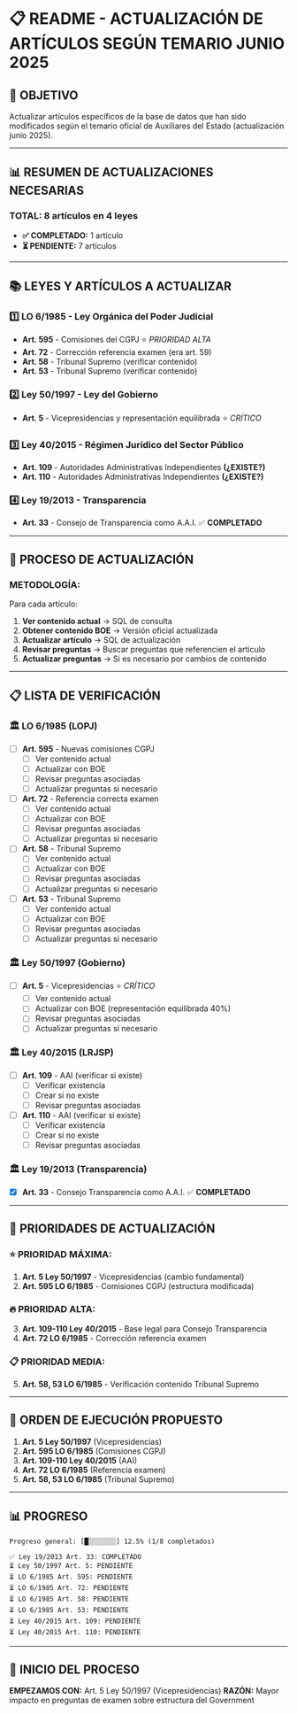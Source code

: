 # 📋 README - ACTUALIZACIÓN DE ARTÍCULOS SEGÚN TEMARIO JUNIO 2025

## 🎯 **OBJETIVO**
Actualizar artículos específicos de la base de datos que han sido modificados según el temario oficial de Auxiliares del Estado (actualización junio 2025).

---

## 📊 **RESUMEN DE ACTUALIZACIONES NECESARIAS**

### **TOTAL:** 8 artículos en 4 leyes
- **✅ COMPLETADO:** 1 artículo
- **⏳ PENDIENTE:** 7 artículos

---

## 📚 **LEYES Y ARTÍCULOS A ACTUALIZAR**

### **1️⃣ LO 6/1985 - Ley Orgánica del Poder Judicial**
- **Art. 595** - Comisiones del CGPJ ⭐ *PRIORIDAD ALTA*
- **Art. 72** - Corrección referencia examen (era art. 59)
- **Art. 58** - Tribunal Supremo (verificar contenido)
- **Art. 53** - Tribunal Supremo (verificar contenido)

### **2️⃣ Ley 50/1997 - Ley del Gobierno**  
- **Art. 5** - Vicepresidencias y representación equilibrada ⭐ *CRÍTICO*

### **3️⃣ Ley 40/2015 - Régimen Jurídico del Sector Público**
- **Art. 109** - Autoridades Administrativas Independientes **(¿EXISTE?)**
- **Art. 110** - Autoridades Administrativas Independientes **(¿EXISTE?)**

### **4️⃣ Ley 19/2013 - Transparencia**
- **Art. 33** - Consejo de Transparencia como A.A.I. ✅ **COMPLETADO**

---

## 🔄 **PROCESO DE ACTUALIZACIÓN**

### **METODOLOGÍA:**
Para cada artículo:
1. **Ver contenido actual** → SQL de consulta
2. **Obtener contenido BOE** → Versión oficial actualizada  
3. **Actualizar artículo** → SQL de actualización
4. **Revisar preguntas** → Buscar preguntas que referencien el artículo
5. **Actualizar preguntas** → Si es necesario por cambios de contenido

---

## 📋 **LISTA DE VERIFICACIÓN**

### **🏛️ LO 6/1985 (LOPJ)**
- [ ] **Art. 595** - Nuevas comisiones CGPJ
  - [ ] Ver contenido actual
  - [ ] Actualizar con BOE
  - [ ] Revisar preguntas asociadas
  - [ ] Actualizar preguntas si necesario

- [ ] **Art. 72** - Referencia correcta examen  
  - [ ] Ver contenido actual
  - [ ] Actualizar con BOE
  - [ ] Revisar preguntas asociadas
  - [ ] Actualizar preguntas si necesario

- [ ] **Art. 58** - Tribunal Supremo
  - [ ] Ver contenido actual
  - [ ] Actualizar con BOE
  - [ ] Revisar preguntas asociadas
  - [ ] Actualizar preguntas si necesario

- [ ] **Art. 53** - Tribunal Supremo
  - [ ] Ver contenido actual
  - [ ] Actualizar con BOE  
  - [ ] Revisar preguntas asociadas
  - [ ] Actualizar preguntas si necesario

### **🏛️ Ley 50/1997 (Gobierno)**
- [ ] **Art. 5** - Vicepresidencias ⭐ *CRÍTICO*
  - [ ] Ver contenido actual
  - [ ] Actualizar con BOE (representación equilibrada 40%)
  - [ ] Revisar preguntas asociadas
  - [ ] Actualizar preguntas si necesario

### **🏛️ Ley 40/2015 (LRJSP)**
- [ ] **Art. 109** - AAI (verificar si existe)
  - [ ] Verificar existencia
  - [ ] Crear si no existe
  - [ ] Revisar preguntas asociadas

- [ ] **Art. 110** - AAI (verificar si existe)
  - [ ] Verificar existencia  
  - [ ] Crear si no existe
  - [ ] Revisar preguntas asociadas

### **🏛️ Ley 19/2013 (Transparencia)**
- [x] **Art. 33** - Consejo Transparencia como A.A.I. ✅ **COMPLETADO**

---

## 🚨 **PRIORIDADES DE ACTUALIZACIÓN**

### **⭐ PRIORIDAD MÁXIMA:**
1. **Art. 5 Ley 50/1997** - Vicepresidencias (cambio fundamental)
2. **Art. 595 LO 6/1985** - Comisiones CGPJ (estructura modificada)

### **🔥 PRIORIDAD ALTA:**  
3. **Art. 109-110 Ley 40/2015** - Base legal para Consejo Transparencia
4. **Art. 72 LO 6/1985** - Corrección referencia examen

### **📋 PRIORIDAD MEDIA:**
5. **Art. 58, 53 LO 6/1985** - Verificación contenido Tribunal Supremo

---

## 🎯 **ORDEN DE EJECUCIÓN PROPUESTO**

1. **Art. 5 Ley 50/1997** (Vicepresidencias)
2. **Art. 595 LO 6/1985** (Comisiones CGPJ)  
3. **Art. 109-110 Ley 40/2015** (AAI)
4. **Art. 72 LO 6/1985** (Referencia examen)
5. **Art. 58, 53 LO 6/1985** (Tribunal Supremo)

---

## 📊 **PROGRESO**

```
Progreso general: [█░░░░░░░] 12.5% (1/8 completados)

✅ Ley 19/2013 Art. 33: COMPLETADO
⏳ Ley 50/1997 Art. 5: PENDIENTE  
⏳ LO 6/1985 Art. 595: PENDIENTE
⏳ LO 6/1985 Art. 72: PENDIENTE
⏳ LO 6/1985 Art. 58: PENDIENTE
⏳ LO 6/1985 Art. 53: PENDIENTE
⏳ Ley 40/2015 Art. 109: PENDIENTE
⏳ Ley 40/2015 Art. 110: PENDIENTE
```

---

## 🚀 **INICIO DEL PROCESO**

**EMPEZAMOS CON:** Art. 5 Ley 50/1997 (Vicepresidencias)
**RAZÓN:** Mayor impacto en preguntas de examen sobre estructura del Government